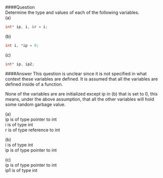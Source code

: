 ####Question  
Determine the type and values of each of the following variables.  
(a)  
```cpp
int* ip, i, &r = i;
```
(b)  
```cpp
int i, *ip = 0;
```
(c)  
```cpp
int* ip, ip2;
```
####Answer
This question is unclear since it is not specified in what context these variables are defined. It is assumed that all the variables are defined inside of a function.   

None of the variables are are initialized except ip in (b) that is set to 0, this means, under the above assumption, that all the other variables will hold some random garbage value.  

(a)  
ip is of type pointer to int  
i is of type int  
r is of type reference to int  

(b)  
i is of type int  
ip is of type pointer to int

(c)  
ip is of type pointer to int  
ip1 is of type int  
